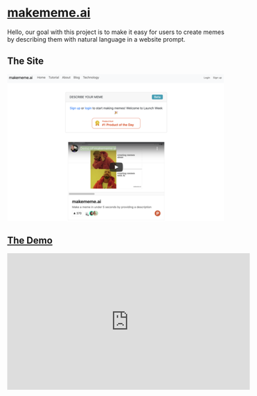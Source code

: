 # [makememe.ai](http://makememe.ai/)

Hello, our goal with this project is to make it easy for users to create memes by describing them with natural language in a website prompt.  

## The Site
<img src="media/makememe-homepage.png" width="500" alt="makememe.ai home page"></img>

## [The Demo](https://www.youtube.com/watch?v=wZ6KCDAcKws)

<iframe width="560" height="315" src="https://www.youtube.com/embed/wZ6KCDAcKws" title="YouTube video player" frameborder="0" allow="accelerometer; autoplay; clipboard-write; encrypted-media; gyroscope; picture-in-picture" allowfullscreen></iframe>